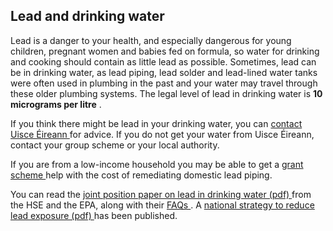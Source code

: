 ##  Lead and drinking water

Lead is a danger to your health, and especially dangerous for young children,
pregnant women and babies fed on formula, so water for drinking and cooking
should contain as little lead as possible. Sometimes, lead can be in drinking
water, as lead piping, lead solder and lead-lined water tanks were often used
in plumbing in the past and your water may travel through these older plumbing
systems. The legal level of lead in drinking water is **10 micrograms per
litre** .

If you think there might be lead in your drinking water, you can [ contact
Uisce Éireann ](https://www.water.ie/contact/) for advice. If you do not get
your water from Uisce Éireann, contact your group scheme or your local
authority.

If you are from a low-income household you may be able to get a [ grant scheme
](https://www.gov.ie/en/service/6e885-domestic-lead-remediation-grant-scheme/)
help with the cost of remediating domestic lead piping.

You can read the [ joint position paper on lead in drinking water (pdf)
](https://assets.gov.ie/111036/f93aeb54-93c7-43aa-9175-107bb370a40d.pdf) from
the HSE and the EPA, along with their [ FAQs
](http://www.hse.ie/eng/health/hl/water/drinkingwater/lead/) . A [ national
strategy to reduce lead exposure (pdf)
](https://assets.gov.ie/111036/f93aeb54-93c7-43aa-9175-107bb370a40d.pdf) has
been published.
